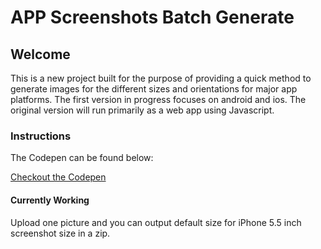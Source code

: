 # APP Screenshots Batch Generate
## Welcome

This is a new project built for the purpose of providing a quick method to generate images for the different sizes and orientations for major app platforms.
The first version in progress focuses on android and ios.
The original version will run primarily as a web app using Javascript.

### Instructions
The Codepen can be found below:

[Checkout the Codepen](https://codepen.io/crushingcodes/pen/bZRpKJ#)

#### Currently Working
Upload one picture and you can output default size for iPhone 5.5 inch screenshot size in a zip.

